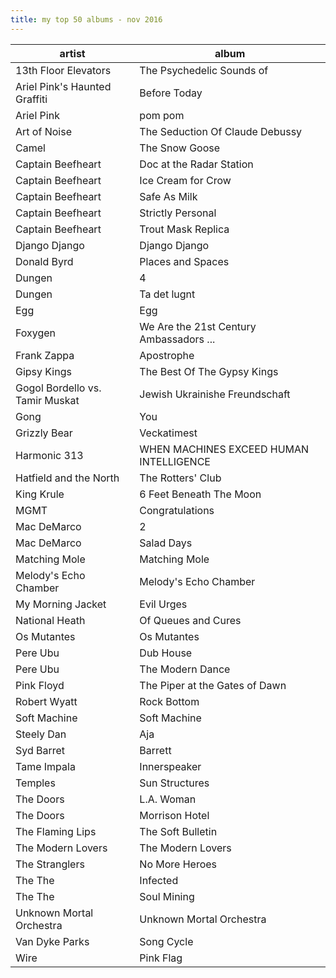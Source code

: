 ```yaml
---
title: my top 50 albums - nov 2016
---
```


|**artist**|**album**|
|---|---|
|13th Floor Elevators|The Psychedelic Sounds of|
|Ariel Pink's Haunted Graffiti|Before Today|
|Ariel Pink|pom pom|
|Art of Noise|The Seduction Of Claude Debussy|
|Camel|The Snow Goose|
|Captain Beefheart|Doc at the Radar Station|
|Captain Beefheart|Ice Cream for Crow|
|Captain Beefheart|Safe As Milk|
|Captain Beefheart|Strictly Personal|
|Captain Beefheart|Trout Mask Replica|
|Django Django|Django Django|
|Donald Byrd|Places and Spaces|
|Dungen|4|
|Dungen|Ta det lugnt|
|Egg|Egg|
|Foxygen|We Are the 21st Century Ambassadors ...|
|Frank Zappa|Apostrophe|
|Gipsy Kings|The Best Of The Gypsy Kings|
|Gogol Bordello vs. Tamir Muskat|Jewish Ukrainishe Freundschaft|
|Gong|You|
|Grizzly Bear|Veckatimest|
|Harmonic 313|WHEN MACHINES EXCEED HUMAN INTELLIGENCE|
|Hatfield and the North|The Rotters' Club|
|King Krule|6 Feet Beneath The Moon|
|MGMT|Congratulations|
|Mac DeMarco|2|
|Mac DeMarco|Salad Days|
|Matching Mole|Matching Mole|
|Melody's Echo Chamber|Melody's Echo Chamber|
|My Morning Jacket|Evil Urges|
|National Heath|Of Queues and Cures|
|Os Mutantes|Os Mutantes|
|Pere Ubu|Dub House|
|Pere Ubu|The Modern Dance|
|Pink Floyd|The Piper at the Gates of Dawn|
|Robert Wyatt|Rock Bottom|
|Soft Machine|Soft Machine|
|Steely Dan|Aja|
|Syd Barret|Barrett|
|Tame Impala|Innerspeaker|
|Temples|Sun Structures|
|The Doors|L.A. Woman|
|The Doors|Morrison Hotel|
|The Flaming Lips|The Soft Bulletin|
|The Modern Lovers|The Modern Lovers|
|The Stranglers|No More Heroes|
|The The|Infected|
|The The|Soul Mining|
|Unknown Mortal Orchestra|Unknown Mortal Orchestra|
|Van Dyke Parks|Song Cycle|
|Wire|Pink Flag|
